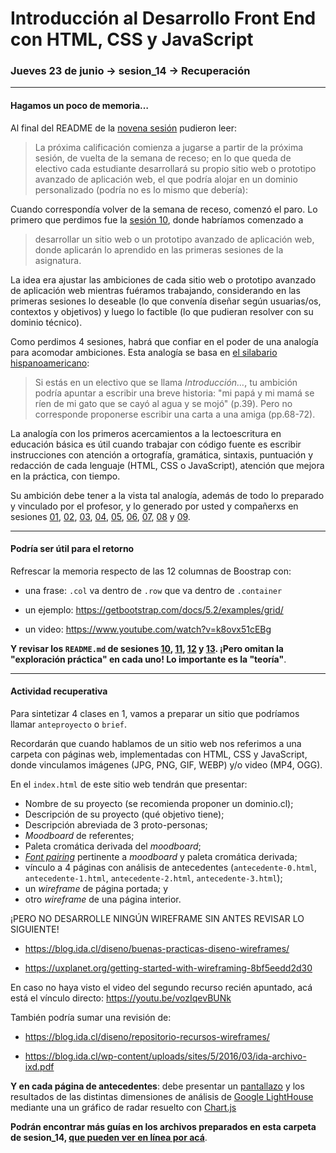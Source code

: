 # Introducción al Desarrollo Front End con HTML, CSS y JavaScript

### Jueves 23 de junio → sesion_14 → Recuperación

- - - - - - - -

#### Hagamos un poco de memoria… 

Al final del README de la [novena sesión](https://github.com/profesorfaco/front-end/tree/main/sesion_09#friendly-reminder) pudieron leer: 

> La próxima calificación comienza a jugarse a partir de la próxima sesión, de vuelta de la semana de receso; en lo que queda de electivo cada estudiante desarrollará su propio sitio web o prototipo avanzado de aplicación web, el que podría alojar en un dominio personalizado (podría no es lo mismo que debería):

Cuando correspondía volver de la semana de receso, comenzó el paro. Lo primero que perdimos fue la [sesión 10](https://github.com/profesorfaco/front-end/tree/main/sesion_10#readme), donde habríamos comenzado a 

> desarrollar un sitio web o un prototipo avanzado de aplicación web, donde aplicarán lo aprendido en las primeras sesiones de la asignatura.

La idea era ajustar las ambiciones de cada sitio web o prototipo avanzado de aplicación web mientras fuéramos trabajando, considerando en las primeras sesiones lo deseable (lo que convenía diseñar según usuarias/os, contextos y objetivos) y luego lo factible (lo que pudieran resolver con su dominio técnico). 

Como perdimos 4 sesiones, habrá que confiar en el poder de una analogía para acomodar ambiciones. Esta analogía se basa en [el silabario hispanoamericano](http://www.memoriachilena.gob.cl/archivos2/pdfs/MC0002274.pdf): 

> Si estás en un electivo que se llama *Introducción…*, tu ambición podría apuntar a escribir una breve historia: "mi papá y mi mamá se ríen de mi gato que se cayó al agua y se mojó" (p.39). Pero no corresponde proponerse escribir una carta a una amiga (pp.68-72). 

La analogía con los primeros acercamientos a la lectoescritura en educación básica es útil cuando trabajar con código fuente es escribir instrucciones con atención a ortografía, gramática, sintaxis, puntuación y redacción de cada lenguaje (HTML, CSS o JavaScript), atención que mejora en la práctica, con tiempo.

Su ambición debe tener a la vista tal analogía, además de todo lo preparado y vinculado por el profesor, y lo generado por usted y compañerxs en sesiones [01](https://github.com/profesorfaco/front-end/tree/main/sesion_01), [02](https://github.com/profesorfaco/front-end/tree/main/sesion_02), [03](https://github.com/profesorfaco/front-end/tree/main/sesion_03), [04](https://github.com/profesorfaco/front-end/tree/main/sesion_04), [05](https://github.com/profesorfaco/front-end/tree/main/sesion_05), [06](https://github.com/profesorfaco/front-end/tree/main/sesion_06), [07](https://github.com/profesorfaco/front-end/tree/main/sesion_07), [08](https://github.com/profesorfaco/front-end/tree/main/sesion_08) y [09](https://github.com/profesorfaco/front-end/tree/main/sesion_09).

- - - - - - - - - - - - - - 

#### Podría ser útil para el retorno

Refrescar la memoria respecto de las 12 columnas de Boostrap con:

- una frase: `.col` va dentro de `.row` que va dentro de `.container`

- un ejemplo: https://getbootstrap.com/docs/5.2/examples/grid/

- un video: https://www.youtube.com/watch?v=k8ovx51cEBg

**Y revisar los `README.md` de sesiones [10](https://github.com/profesorfaco/front-end/tree/main/sesion_10#readme), [11](https://github.com/profesorfaco/front-end/tree/main/sesion_11#readme), [12](https://github.com/profesorfaco/front-end/tree/main/sesion_12#readme) y [13](https://github.com/profesorfaco/front-end/tree/main/sesion_13#readme). ¡Pero omitan la "exploración práctica" en cada uno! Lo importante es la "teoría"**. 

- - - - - - - - - - - - - - - - - - 

#### Actividad recuperativa

Para sintetizar 4 clases en 1, vamos a preparar un sitio que podríamos llamar `anteproyecto` o `brief`. 

Recordarán que cuando hablamos de un sitio web nos referimos a una carpeta con páginas web, implementadas con HTML, CSS y JavaScript, donde vinculamos imágenes (JPG, PNG, GIF, WEBP) y/o video (MP4, OGG). 

En el `index.html` de este sitio web tendrán que presentar: 

- Nombre de su proyecto (se recomienda proponer un dominio.cl);
- Descripción de su proyecto (qué objetivo tiene);
- Descripción abreviada de 3 proto-personas;
- *Moodboard* de referentes;
- Paleta cromática derivada del *moodboard*;
- [*Font pairing*](https://heyreliable.com/ultimate-google-font-pairings/) pertinente a *moodboard* y paleta cromática derivada;
- vínculo a 4 páginas con análisis de antecedentes (`antecedente-0.html`, `antecedente-1.html`, `antecedente-2.html`, `antecedente-3.html`); 
- un *wireframe* de página portada; y
- otro *wireframe* de una página interior.

¡PERO NO DESARROLLE NINGÚN WIREFRAME SIN ANTES REVISAR LO SIGUIENTE!

- https://blog.ida.cl/diseno/buenas-practicas-diseno-wireframes/

- https://uxplanet.org/getting-started-with-wireframing-8bf5eedd2d30

En caso no haya visto el video del segundo recurso recién apuntado, acá está el vínculo directo: https://youtu.be/vozIqevBUNk

También podría sumar una revisión de: 

- https://blog.ida.cl/diseno/repositorio-recursos-wireframes/

- https://blog.ida.cl/wp-content/uploads/sites/5/2016/03/ida-archivo-ixd.pdf

**Y en cada página de antecedentes**: debe presentar un [pantallazo](https://www.site-shot.com/) y los resultados de las distintas dimensiones de análisis de [Google LightHouse](https://chrome.google.com/webstore/detail/lighthouse/blipmdconlkpinefehnmjammfjpmpbjk?hl=es) mediante una un gráfico de radar resuelto con [Chart.js](https://www.chartjs.org/)

**Podrán encontrar más guías en los archivos preparados en esta carpeta de sesion_14, [que pueden ver en línea por acá](https://profesorfaco.github.io/front-end/sesion_14/)**.
